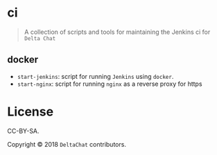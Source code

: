 # ci

> A collection of scripts and tools for maintaining the Jenkins ci for `Delta Chat`

## docker

* `start-jenkins`: script for running `Jenkins` using `docker`.
* `start-nginx`: script for running `nginx` as a reverse proxy for https

# License

CC-BY-SA.

Copyright © 2018 `DeltaChat` contributors.
